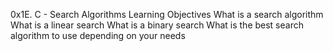 0x1E. C - Search Algorithms
Learning Objectives
What is a search algorithm
What is a linear search
What is a binary search
What is the best search algorithm to use depending on your needs
